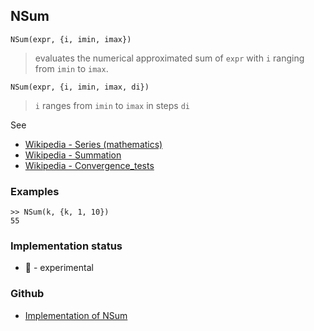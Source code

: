 ## NSum

```
NSum(expr, {i, imin, imax})
```

> evaluates the numerical approximated sum of `expr` with `i` ranging from `imin` to `imax`.
      
```
NSum(expr, {i, imin, imax, di})
```

> `i` ranges from `imin` to `imax` in steps `di`

See
* [Wikipedia - Series (mathematics)](https://en.wikipedia.org/wiki/Series_(mathematics))
* [Wikipedia - Summation](https://en.wikipedia.org/wiki/Summation)
* [Wikipedia - Convergence_tests](https://en.wikipedia.org/wiki/Convergence_tests)

### Examples

```
>> NSum(k, {k, 1, 10})    
55    
```

### Implementation status

* &#x1F9EA; - experimental

### Github

* [Implementation of NSum](https://github.com/axkr/symja_android_library/blob/master/symja_android_library/matheclipse-core/src/main/java/org/matheclipse/core/reflection/system/NSum.java#L19) 
